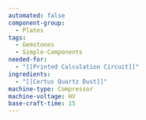 ```yaml
---
automated: false
component-group:
  - Plates
tags:
  - Gemstones
  - Simple-Components
needed-for:
  - "[[Printed Calculation Circuit]]"
ingredients:
  - "[[Certus Quartz Dust]]"
machine-type: Compressor
machine-voltage: HV
base-craft-time: 15
---
```

